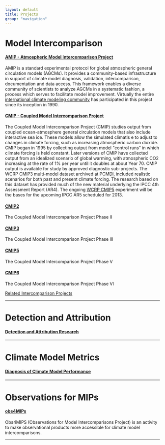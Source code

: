 ```yaml
---
layout: default
title: Projects
group: "navigation"
---
```


# Model Intercomparison

#### [AMIP - Atmospheric Model Intercomparison Project][AMIP]
AMIP is a standard experimental protocol for global atmospheric general circulation models (AGCMs). It provides a community-based infrastructure in support of climate model diagnosis, validation, intercomparison, documentation and data access.  This framework enables a diverse community of scientists to analyze AGCMs in a systematic fashion, a process which serves to facilitate model improvement.  Virtually the entire [international climate modeling community][icmc] has participated in this project since its inception in 1990.

#### [CMIP - Coupled Model Intercomparison Project][CMIP] 
The Coupled Model Intercomparison Project (CMIP) studies output from coupled ocean-atmosphere general circulation models that also include interactive sea ice.  These models allow the simulated climatls e to adjust to changes in climate forcing, such as increasing atmospheric carbon dioxide.  CMIP began in 1995 by collecting output from model "control runs" in which climate forcing is held constant.  Later versions of CMIP have collected output from an idealized scenario of global warming, with atmospheric CO2 increasing at the rate of 1% per year until it doubles at about Year 70.  CMIP output is available for study by approved diagnostic sub-projects.  The WCRP CMIP3 multi-model dataset archived at PCMDI, included realistic scenarios for both past and present climate forcing.  The research based on this dataset has provided much of the new material underlying the IPCC 4th Assessment Report (AR4). The ongoing [WCRP CMIP5][CMIP5] experiment will be the bases for the upcoming IPCC AR5 scheduled for 2013.

#### [CMIP2]
The Coupled Model Intercomparison Project Phase II

#### [CMIP3][CMIP3]
The Coupled Model Intercomparison Project Phase III

#### [CMIP5][CMIP5]
The Coupled Model Intercomparison Project Phase V

#### [CMIP6][CMIP6]
The Coupled Model Intercomparison Project Phase VI

[Related Intercomparison Projects][related]

----

# Detection and Attribution


#### [Detection and Attribution Research][DETC]
 

----

# Climate Model Metrics 


#### [Diagnosis of Climate Model Performance][DCMP]


----

# Observations for MIPs


#### [obs4MIPs][OCME]
Obs4MIPS (Observations for Model Intercomparisons Project) is an activity to make observational products more accessible for climate model intercomparisons.


----





[AMIP]:{{site.baseurl}}/projects/amip/
[icmc]:http://www-pcmdi.llnl.gov/projects/amip/STATUS/incoming.html
[CMIP]:{{site.baseurl}}/projects/about-cmip.html
[CMIP3]:{{site.baseurl}}/projects/cmip3/
[CMIP2]:{{site.baseurl}}/projects/cmip2/
[CMIP5]:{{site.baseurl}}/projects/cmip5/
[CMIP6]:{{site.baseurl}}/projects/cmip6/
[SMIP]:http://www-pcmdi.llnl.gov/projects/smip/smip2.phpsmip
[APE]:{{site.baseurl}}/projects/ape/index.html
[PMIP]:http://www-lsce.cea.fr/pmip2/
[PMIP1]:http://www-lsce.cea.fr/pmip/
[PMIP2]:http://www-lsce.cea.fr/pmip2/
[related]:http://www.clivar.org/organization/wgcm/cmip.php
[CAPT]:{{site.baseurl}}/projects/capt/index.html 
[ASR]:http://asr.science.energy.gov/
[BER]:http://www.science.doe.gov/Program_Offices/BER.htm
[ARM]:http://www.arm.gov/
[DOI1]:http://dx.doi.org/doi:10.1029/2011JD016263
[DOI2]:http://dx.doi.org/10.1002/joc.1756
[synth]:http://www-pcmdi.llnl.gov/projects/msu/index.php
[synth2011]:http://www-pcmdi.llnl.gov/projects/msu2011/index.php
[DETC]:{{site.baseurl}}/projects/detection/index.html
[DCMP]:{{site.baseurl}}/projects/model/index.html
[OCME]:{{site.baseurl}}/projects/obs4MIPs/index.html

